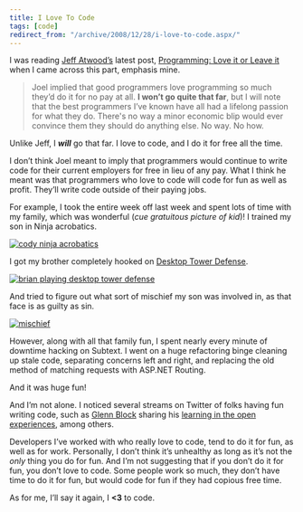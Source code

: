 ```yaml
---
title: I Love To Code
tags: [code]
redirect_from: "/archive/2008/12/28/i-love-to-code.aspx/"
---
```


I was reading [Jeff Atwood’s](http://codinghorror.com/ "CodingHorror")
latest post, [Programming: Love it or Leave
it](http://www.codinghorror.com/blog/archives/001202.html "Programming: Love it or Leave it")
when I came across this part, emphasis mine.

> Joel implied that good programmers love programming so much they’d do
> it for no pay at all. **I won’t go quite that far**, but I will note
> that the best programmers I’ve known have all had a lifelong passion
> for what they do. There's no way a minor economic blip would ever
> convince them they should do anything else. No way. No how.

Unlike Jeff, I ***will*** go that far. I love to code, and I do it for
free all the time.

I don’t think Joel meant to imply that programmers would continue to
write code for their current employers for free in lieu of any pay. What
I think he meant was that programmers who love to code will code for fun
as well as profit. They’ll write code outside of their paying jobs.

For example, I took the entire week off last week and spent lots of time
with my family, which was wonderful (*cue gratuitous picture of kid*)! I
trained my son in Ninja acrobatics.

[![cody ninja
acrobatics](https://haacked.com/assets/images/haacked_com/WindowsLiveWriter/ILoveToCode_92E2/cody-ninja-acrobatics_thumb.jpg "cody ninja acrobatics")](https://haacked.com/assets/images/haacked_com/WindowsLiveWriter/ILoveToCode_92E2/cody-ninja-acrobatics_2.jpg) 

I got my brother completely hooked on [Desktop Tower
Defense](http://www.kongregate.com/games/preecep/desktop-tower-defense-1-5 "Desktop Tower Defense").

[![brian playing desktop tower
defense](https://haacked.com/assets/images/haacked_com/WindowsLiveWriter/ILoveToCode_92E2/brian-playing-desktop-tower-defense_thumb.jpg "brian playing desktop tower defense")](https://haacked.com/assets/images/haacked_com/WindowsLiveWriter/ILoveToCode_92E2/brian-playing-desktop-tower-defense_2.jpg)

And tried to figure out what sort of mischief my son was involved in, as
that face is as guilty as sin.

[![mischief](https://haacked.com/assets/images/haacked_com/WindowsLiveWriter/ILoveToCode_92E2/mischief_thumb.jpg "mischief")](https://haacked.com/assets/images/haacked_com/WindowsLiveWriter/ILoveToCode_92E2/mischief_2.jpg)

However, along with all that family fun, I spent nearly every minute of
downtime hacking on
Subtext. I went
on a huge refactoring binge cleaning up stale code, separating concerns
left and right, and replacing the old method of matching requests with
ASP.NET Routing.

And it was huge fun!

And I’m not alone. I noticed several streams on Twitter of folks having
fun writing code, such as [Glenn
Block](http://blogs.msdn.com/gblock/ "Glenn Block") sharing his
[learning in the open
experiences](http://twitter.com/gblock/status/1083305303 "Glenn on Twitter"),
among others.

Developers I’ve worked with who really love to code, tend to do it for
fun, as well as for work. Personally, I don’t think it’s unhealthy as
long as it’s not the *only* thing you do for fun. And I’m not suggesting
that if you don’t do it for fun, you don’t love to code. Some people
work so much, they don’t have time to do it for fun, but would code for
fun if they had copious free time.

As for me, I’ll say it again, I **\<3** to code.

